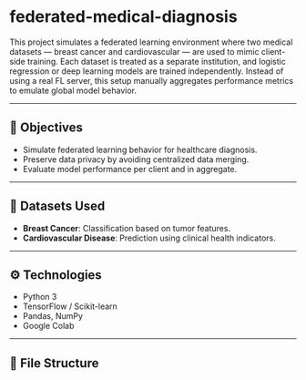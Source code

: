 # federated-medical-diagnosis
This project simulates a federated learning environment where two medical datasets — breast cancer and cardiovascular — are used to mimic client-side training. Each dataset is treated as a separate institution, and logistic regression or deep learning models are trained independently. Instead of using a real FL server, this setup manually aggregates performance metrics to emulate global model behavior.

---

## 🎯 Objectives

- Simulate federated learning behavior for healthcare diagnosis.
- Preserve data privacy by avoiding centralized data merging.
- Evaluate model performance per client and in aggregate.

---

## 🧪 Datasets Used

- **Breast Cancer**: Classification based on tumor features.
- **Cardiovascular Disease**: Prediction using clinical health indicators.

---

## ⚙️ Technologies

- Python 3
- TensorFlow / Scikit-learn
- Pandas, NumPy
- Google Colab

---

## 📁 File Structure

